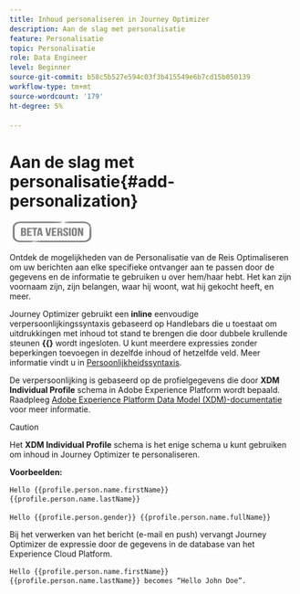 ```yaml
---
title: Inhoud personaliseren in Journey Optimizer
description: Aan de slag met personalisatie
feature: Personalisatie
topic: Personalisatie
role: Data Engineer
level: Beginner
source-git-commit: b58c5b527e594c03f3b415549e6b7cd15b050139
workflow-type: tm+mt
source-wordcount: '179'
ht-degree: 5%

---
```


# Aan de slag met personalisatie{#add-personalization}

![](../assets/do-not-localize/badge.png)

Ontdek de mogelijkheden van de Personalisatie van de Reis Optimaliseren om uw berichten aan elke specifieke ontvanger aan te passen door de gegevens en de informatie te gebruiken u over hem/haar hebt. Het kan zijn voornaam zijn, zijn belangen, waar hij woont, wat hij gekocht heeft, en meer.

Journey Optimizer gebruikt een **inline** eenvoudige verpersoonlijkingssyntaxis gebaseerd op Handlebars die u toestaat om uitdrukkingen met inhoud tot stand te brengen die door dubbele krullende steunen **{{}** wordt ingesloten. U kunt meerdere expressies zonder beperkingen toevoegen in dezelfde inhoud of hetzelfde veld. Meer informatie vindt u in [Persoonlijkheidssyntaxis](personalization-syntax.md).

De verpersoonlijking is gebaseerd op de profielgegevens die door **XDM Individual Profile** schema in Adobe Experience Platform wordt bepaald. Raadpleeg [Adobe Experience Platform Data Model (XDM)-documentatie](https://experienceleague.adobe.com/docs/experience-platform/xdm/home.html?lang=nl) voor meer informatie.

>[!CAUTION]
>Het **XDM Individual Profile** schema is het enige schema u kunt gebruiken om inhoud in Journey Optimizer te personaliseren.

**Voorbeelden:**

```
Hello {{profile.person.name.firstName}} {{profile.person.name.lastName}}

Hello {{profile.person.gender}} {{profile.person.name.fullName}}
```

Bij het verwerken van het bericht (e-mail en push) vervangt Journey Optimizer de expressie door de gegevens in de database van het Experience Cloud Platform.

```
Hello {{profile.person.name.firstName}} {{profile.person.name.lastName}} becomes “Hello John Doe”.
```
